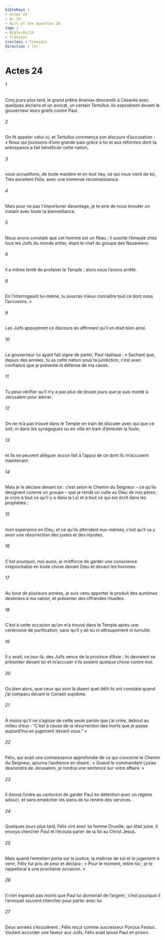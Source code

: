 ```yaml
---
bibleKeys : 
- Actes 24
- Ac 24
- Acts of the Apostles 24
tags : 
- Bible/Ac/24
- français
cssclass : français
direction : ltr
---
```


# Actes 24

###### 1
Cinq jours plus tard, le grand prêtre Ananias descendit à Césarée avec quelques anciens et un avocat, un certain Tertullus. Ils exposèrent devant le gouverneur leurs griefs contre Paul.
###### 2
On fit appeler celui-ci, et Tertullus commença son discours d’accusation : « Nous qui jouissons d’une grande paix grâce à toi et aux réformes dont ta prévoyance a fait bénéficier cette nation,
###### 3
nous accueillons, de toute manière et en tout lieu, ce qui nous vient de toi, Très excellent Félix, avec une immense reconnaissance.
###### 4
Mais pour ne pas t’importuner davantage, je te prie de nous écouter un instant avec toute ta bienveillance.
###### 5
Nous avons constaté que cet homme est un fléau ; il suscite l’émeute chez tous les Juifs du monde entier, étant le chef du groupe des Nazaréens.
###### 6
Il a même tenté de profaner le Temple ; alors nous l’avons arrêté.
###### 8
En l’interrogeant lui-même, tu pourras mieux connaître tout ce dont nous l’accusons. »
###### 9
Les Juifs appuyèrent ce discours en affirmant qu’il en était bien ainsi.
###### 10
Le gouverneur lui ayant fait signe de parler, Paul répliqua : « Sachant que, depuis des années, tu as cette nation sous ta juridiction, c’est avec confiance que je présente la défense de ma cause.
###### 11
Tu peux vérifier qu’il n’y a pas plus de douze jours que je suis monté à Jérusalem pour adorer.
###### 12
On ne m’a pas trouvé dans le Temple en train de discuter avec qui que ce soit, ni dans les synagogues ou en ville en train d’ameuter la foule,
###### 13
et ils ne peuvent alléguer aucun fait à l’appui de ce dont ils m’accusent maintenant.
###### 14
Mais je le déclare devant toi : c’est selon le Chemin du Seigneur – ce qu’ils désignent comme un groupe – que je rends un culte au Dieu de nos pères ; je crois à tout ce qu’il y a dans la Loi et à tout ce qui est écrit dans les prophètes ;
###### 15
mon espérance en Dieu, et ce qu’ils attendent eux-mêmes, c’est qu’il va y avoir une résurrection des justes et des injustes.
###### 16
C’est pourquoi, moi aussi, je m’efforce de garder une conscience irréprochable en toute chose devant Dieu et devant les hommes.
###### 17
Au bout de plusieurs années, je suis venu apporter le produit des aumônes destinées à ma nation, et présenter des offrandes rituelles.
###### 18
C’est à cette occasion qu’on m’a trouvé dans le Temple après une cérémonie de purification, sans qu’il y ait eu ni attroupement ni tumulte.
###### 19
Il y avait, ce jour-là, des Juifs venus de la province d’Asie ; ils devraient se présenter devant toi et m’accuser s’ils avaient quelque chose contre moi.
###### 20
Ou bien alors, que ceux qui sont là disent quel délit ils ont constaté quand j’ai comparu devant le Conseil suprême.
###### 21
À moins qu’il ne s’agisse de cette seule parole que j’ai criée, debout au milieu d’eux : “C’est à cause de la résurrection des morts que je passe aujourd’hui en jugement devant vous.” »
###### 22
Félix, qui avait une connaissance approfondie de ce qui concerne le Chemin du Seigneur, ajourna l’audience en disant : « Quand le commandant Lysias descendra de Jérusalem, je rendrai une sentence sur votre affaire. »
###### 23
Il donna l’ordre au centurion de garder Paul en détention avec un régime adouci, et sans empêcher les siens de lui rendre des services.
###### 24
Quelques jours plus tard, Félix vint avec sa femme Drusille, qui était juive. Il envoya chercher Paul et l’écouta parler de la foi au Christ Jésus.
###### 25
Mais quand l’entretien porta sur la justice, la maîtrise de soi et le jugement à venir, Félix fut pris de peur et déclara : « Pour le moment, retire-toi ; je te rappellerai à une prochaine occasion. »
###### 26
Il n’en espérait pas moins que Paul lui donnerait de l’argent ; c’est pourquoi il l’envoyait souvent chercher pour parler avec lui.
###### 27
Deux années s’écoulèrent ; Félix reçut comme successeur Porcius Festus. Voulant accorder une faveur aux Juifs, Félix avait laissé Paul en prison.
